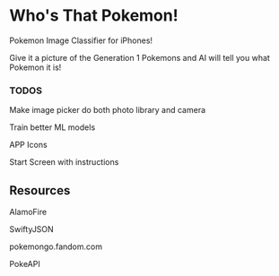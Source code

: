 # Who's That Pokemon!
Pokemon Image Classifier for iPhones!

Give it a picture of the Generation 1 Pokemons and AI will tell you what Pokemon it is!


### TODOS
Make image picker do both photo library and camera

Train better ML models

APP Icons

Start Screen with instructions

## Resources
AlamoFire

SwiftyJSON

pokemongo.fandom.com

PokeAPI
